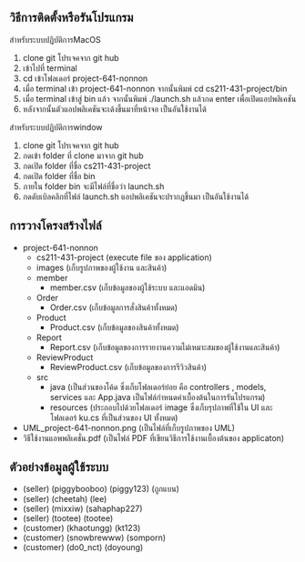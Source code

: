 ## วิธีการติดตั้งหรือรันโปรแกรม
สำหรับระบบปฏิบัติการMacOS
1. clone git โปรเจคจาก git hub
2. เข้าไปที่ terminal
3. cd เข้าโฟลเดอร์ project-641-nonnon
4. เมื่อ terminal เข้า project-641-nonnon จากนั้นพิมพ์ cd cs211-431-project/bin
5. เมื่อ terminal เข้าสู่ bin แล้ว จากนั้นพิมพ์ ./launch.sh แล้วกด enter เพื่อเปิดแอปพลิเคชัน
6. หลังจากนั้นตัวแอปพลิเคชันจะเด้งขึ้นมาที่หน้าจอ เป็นอันใช้งานได้

สำหรับระบบปฏิบัติการwindow
1. clone git โปรเจคจาก git hub
2. กดเข้า folder ที่ clone มาจาก git hub
3. กดเปิด folder ที่ชื่อ cs211-431-project
4. กดเปิด folder ที่ชื่อ bin
5. ภายใน folder bin จะมีไฟล์ที่ชื่อว่า launch.sh
6. กดดับเบิลคลิกที่ไฟล์ launch.sh แอปพลิเคชันจะปรากฎขึ้นมา เป็นอันใช้งานได้

## การวางโครงสร้างไฟล์
* project-641-nonnon
  * cs211-431-project (execute file ของ application)
  * images (เก็บรูปภาพของผู้ใช้งาน และสินค้า)
  * member
    * member.csv (เก็บข้อมูลของผู้ใช้ระบบ และแอดมิน)
  * Order 
    * Order.csv (เก็บข้อมูลการสั่งสินค้าทั้งหมด)
  * Product 
    * Product.csv (เก็บข้อมูลของสินค้าทั้งหมด)
  * Report 
    * Report.csv (เก็บข้อมูลของการรายงานความไม่เหมาะสมของผู้ใช้งานและสินค้า)
  * ReviewProduct 
    * ReviewProduct.csv (เก็บข้อมูลของการรีวิวสินค้า)
  * src 
    * java (เป็นส่วนของโค้ด ซึ่งเก็บโฟลเดอร์ย่อย คือ controllers , models, services และ App.java เป็นไฟล์กำหนดค่าเบื้องต้นในการรันโปรแกรม)
    * resources (ประกอบไปด้วยโฟลเดอร์ image ซึ่งเก็บรุปภาพที่ใช้ใน UI และโฟลเดอร์ ku.cs ที่เป็นส่วนของ UI ทั้งหมด)
 * UML_project-641-nonnon.png (เป็นไฟล์ที่เก็บรูปภาพของ UML)
 * วิธีใช้งานแอพพลิเคชั่น.pdf (เป็นไฟล์ PDF ที่เขียนวิธีการใช้งานเบื้องต้นของ applicaton)
          

## ตัวอย่างข้อมูลผู้ใช้ระบบ
* (seller) (piggybooboo) (piggy123) (ถูกแบน)
* (seller) (cheetah) (lee)
* (seller) (mixxiw) (sahaphap227)
* (seller) (tootee) (tootee)
* (customer) (khaotungg) (kt123)
* (customer) (snowbrewww) (somporn)
* (customer) (do0_nct) (doyoung)